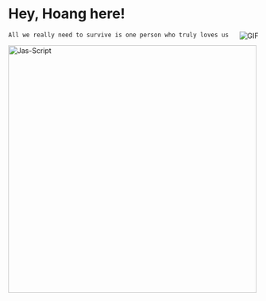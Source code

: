 
# Hey, Hoang here!
  <img align="right" alt="GIF" src="https://i.pinimg.com/originals/e4/26/70/e426702edf874b181aced1e2fa5c6cde.gif" /> 
  
  
   `All we really need to survive is one person who truly loves us`



<img align="center" width=500 src="https://github-readme-stats.vercel.app/api/top-langs/?username=hoagf&count_private=true&theme=radical" alt="Jas-Script" />

